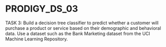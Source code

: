 # PRODIGY_DS_03
TASK 3: Build a decision tree classifier to predict whether a customer will purchase a product or service based on their demographic and behavioral data. Use a dataset such as the Bank Marketing dataset from the UCI Machine Learning Repository.
